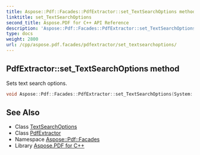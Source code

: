 ```yaml
---
title: Aspose::Pdf::Facades::PdfExtractor::set_TextSearchOptions method
linktitle: set_TextSearchOptions
second_title: Aspose.PDF for C++ API Reference
description: 'Aspose::Pdf::Facades::PdfExtractor::set_TextSearchOptions method. Sets text search options in C++.'
type: docs
weight: 2800
url: /cpp/aspose.pdf.facades/pdfextractor/set_textsearchoptions/
---
```

## PdfExtractor::set_TextSearchOptions method


Sets text search options.

```cpp
void Aspose::Pdf::Facades::PdfExtractor::set_TextSearchOptions(System::SharedPtr<Aspose::Pdf::Text::TextSearchOptions> value)
```

## See Also

* Class [TextSearchOptions](../../../aspose.pdf.text/textsearchoptions/)
* Class [PdfExtractor](../)
* Namespace [Aspose::Pdf::Facades](../../)
* Library [Aspose.PDF for C++](../../../)
